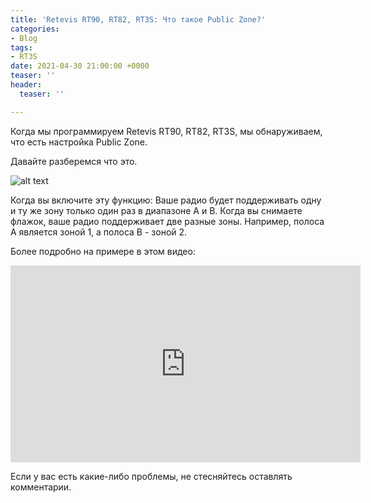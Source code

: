 ```yaml
---
title: 'Retevis RT90, RT82, RT3S: Что такое Public Zone?'
categories:
- Blog
tags:
- RT3S
date: 2021-04-30 21:00:00 +0000
teaser: ''
header:
  teaser: ''

---
```

Когда мы программируем Retevis RT90, RT82, RT3S, мы обнаруживаем, что есть настройка Public Zone.

Давайте разберемся что это.

![alt text](https://www.ailunce.com/UploadedMedia/image/20190615/6369621739588418988311357.png "Logo Title Text 1")

Когда вы включите эту функцию:
Ваше радио будет поддерживать одну и ту же зону только один раз в диапазоне А и В. Когда вы снимаете  флажок, ваше радио поддерживает две разные зоны. Например, полоса A является зоной 1, а полоса B - зоной 2. 

Более подробно на примере в этом видео: 

<iframe width="560" height="315" src="https://www.youtube.com/embed/-ip4yUZuXaI" frameborder="0" allow="accelerometer; autoplay; encrypted-media; gyroscope; picture-in-picture" allowfullscreen></iframe>

Если у вас есть какие-либо проблемы, не стесняйтесь оставлять комментарии.